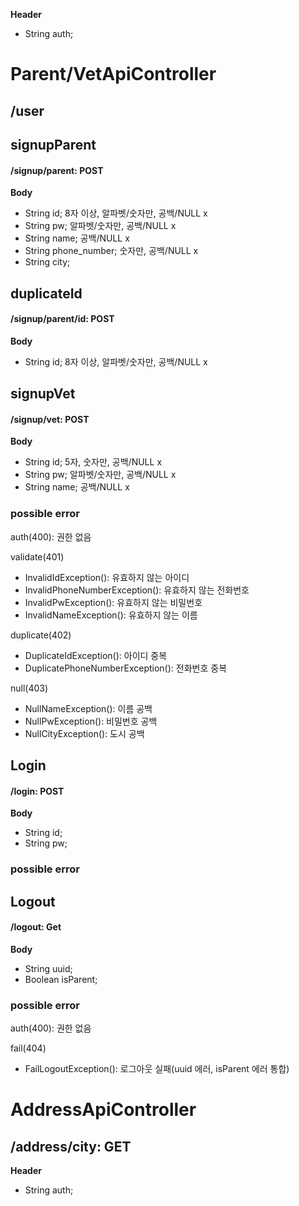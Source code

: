 **Header**
- String auth;

# Parent/VetApiController

## /user

## signupParent
#### /signup/parent: POST

**Body**
- String id; 8자 이상, 알파벳/숫자만, 공백/NULL x
- String pw; 알파벳/숫자만, 공백/NULL x
- String name; 공백/NULL x
- String phone_number; 숫자만, 공백/NULL x
- String city;

## duplicateId
#### /signup/parent/id: POST

**Body**
- String id; 8자 이상, 알파벳/숫자만, 공백/NULL x

## signupVet
#### /signup/vet: POST

**Body**
- String id; 5자, 숫자만, 공백/NULL x
- String pw; 알파벳/숫자만, 공백/NULL x
- String name; 공백/NULL x

### possible error

auth(400): 권한 없음

validate(401)
- InvalidIdException(): 유효하지 않는 아이디
- InvalidPhoneNumberException(): 유효하지 않는 전화번호
- InvalidPwException(): 유효하지 않는 비밀번호
- InvalidNameException(): 유효하지 않는 이름

duplicate(402)
- DuplicateIdException(): 아이디 중복
- DuplicatePhoneNumberException(): 전화번호 중복

null(403)
- NullNameException(): 이름 공백
- NullPwException():  비밀번호 공백
- NullCityException(): 도시 공백

## Login
#### /login: POST

**Body**
- String id;
- String pw;

### possible error

## Logout
#### /logout: Get

**Body**
- String uuid;
- Boolean isParent;

### possible error

auth(400): 권한 없음

fail(404)
- FailLogoutException(): 로그아웃 실패(uuid 에러, isParent 에러 통합)

# AddressApiController

## /address/city: GET
**Header**
- String auth;
